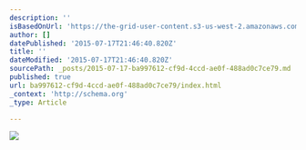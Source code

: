 ```yaml
---
description: ''
isBasedOnUrl: 'https://the-grid-user-content.s3-us-west-2.amazonaws.com/dd665a7d-1e14-41de-8dd4-f0bd9efa559c.JPG'
author: []
datePublished: '2015-07-17T21:46:40.820Z'
title: ''
dateModified: '2015-07-17T21:46:40.820Z'
sourcePath: _posts/2015-07-17-ba997612-cf9d-4ccd-ae0f-488ad0c7ce79.md
published: true
url: ba997612-cf9d-4ccd-ae0f-488ad0c7ce79/index.html
_context: 'http://schema.org'
_type: Article

---
```

![](https://the-grid-user-content.s3-us-west-2.amazonaws.com/dd665a7d-1e14-41de-8dd4-f0bd9efa559c.JPG)